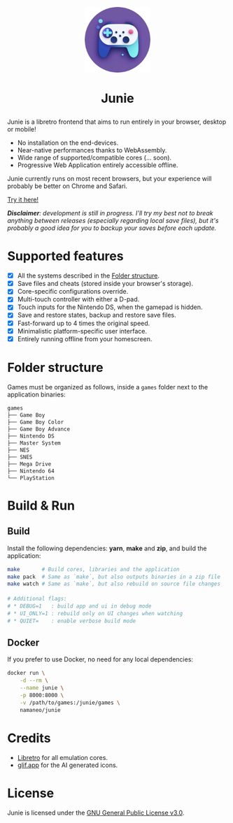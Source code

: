<p align="center"><img src="ui/assets/icon-round.png" width="150" /></p>

# <p align="center">Junie</p>

Junie is a libretro frontend that aims to run entirely in your browser, desktop or mobile!
* No installation on the end-devices.
* Near-native performances thanks to WebAssembly.
* Wide range of supported/compatible cores (... soon).
* Progressive Web Application entirely accessible offline.

Junie currently runs on most recent browsers, but your experience will probably be better on Chrome and Safari.

[Try it here!](https://namaneo.github.io/Junie/)

***Disclaimer**: development is still in progress. I'll try my best not to break anything between releases (especially regarding local save files), but it's probably a good idea for you to backup your saves before each update.*

# Supported features

- [x] All the systems described in the [Folder structure](#folder-structure).
- [x] Save files and cheats (stored inside your browser's storage).
- [x] Core-specific configurations override.
- [x] Multi-touch controller with either a D-pad.
- [x] Touch inputs for the Nintendo DS, when the gamepad is hidden.
- [x] Save and restore states, backup and restore save files.
- [x] Fast-forward up to 4 times the original speed.
- [x] Minimalistic platform-specific user interface.
- [x] Entirely running offline from your homescreen.

# Folder structure

Games must be organized as follows, inside a `games` folder next to the application binaries:

```
games
├── Game Boy
├── Game Boy Color
├── Game Boy Advance
├── Nintendo DS
├── Master System
├── NES
├── SNES
├── Mega Drive
├── Nintendo 64
└── PlayStation
```

# Build & Run

## Build

Install the following dependencies: **yarn**, **make** and **zip**, and build the application:
```bash
make       # Build cores, libraries and the application
make pack  # Same as `make`, but also outputs binaries in a zip file
make watch # Same as `make`, but also rebuild on source file changes

# Additional flags:
# * DEBUG=1   : build app and ui in debug mode
# * UI_ONLY=1 : rebuild only on UI changes when watching
# * QUIET=    : enable verbose build mode
```

## Docker

If you prefer to use Docker, no need for any local dependencies:

```bash
docker run \
    -d --rm \
    --name junie \
    -p 8000:8000 \
    -v /path/to/games:/junie/games \
    namaneo/junie
```

# Credits

- [Libretro](https://github.com/libretro/) for all emulation cores.
- [glif.app](https://glif.app/) for the AI generated icons.

# License

Junie is licensed under the [GNU General Public License v3.0](https://github.com/Namaneo/Junie/blob/main/LICENSE.md).
